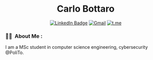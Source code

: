 

<h1 align="center">Carlo Bottaro</h1>
<p align="center">
  <a href="https://www.linkedin.com/in/bottarocarlo"><img src="https://img.shields.io/badge/LinkedIn-blue?style=for-the-badge&logo=linkedin&logoColor=white" alt="LinkedIn Badge"></a>
  <a href="mailto:bottarocarloo@gmail.com"><img src="https://img.shields.io/badge/Gmail-D14836?style=for-the-badge&logo=gmail&logoColor=white" alt="Gmail"/></a>
  <a href="https://t.me/bottarocarlo"><img src="https://img.shields.io/badge/Telegram-2CA5E0?style=for-the-badge&logo=telegram&logoColor=white" alt="t.me"/></a>
</p>

### :man_technologist: &nbsp;About Me :

I am a MSc student in computer science engineering, cybersecurity @PoliTo.
